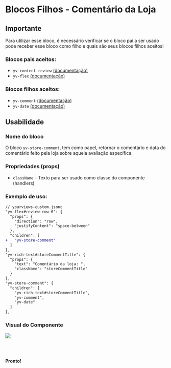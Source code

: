 # Blocos Filhos - Comentário da Loja
## Importante

Para utilizar esse bloco, é necessário verificar se o bloco pai a ser usado pode receber esse bloco como filho e quais são seus blocos filhos aceitos!

### Blocos pais aceitos:

 - `yv-content-review` [(documentação)](https://github.com/yourviewsbyhiplatform/documentacoes/blob/master/Instala%C3%A7%C3%A3o%20personaliz%C3%A1vel%20-%20Bloco%20de%20reviews.md)
 - `yv-flex` [(documentação)](https://github.com/yourviewsbyhiplatform/documentacoes/blob/master/Blocos%20Filhos%20-%20Flex%20Box.md)

### Blocos filhos aceitos:

 - `yv-comment` [(documentação)](https://github.com/yourviewsbyhiplatform/documentacoes/blob/master/Blocos%20Filhos%20-%20Coment%C3%A1rio.md) 
 - `yv-date` [(documentação)](https://github.com/yourviewsbyhiplatform/documentacoes/blob/master/Blocos%20Filhos%20-%20Data.md) 

## Usabilidade

### Nome do bloco

O bloco `yv-store-comment`, tem como papel, retornar o comentário e data do comentário feito pela loja sobre aquela avaliação específica.

### Propriedades (props)

 - `className` - Texto para ser usado como classe do componente (handlers)

### Exemplo de uso:

```diff
// yourviews-custom.jsonc
"yv-flex#review-row-6": {
  "props": {
    "direction": "row",
    "justifyContent": "space-between"
  },
  "children": [
+   "yv-store-comment"
  ]
},
"yv-rich-text#storeCommentTitle": {
  "props": {
    "text": "Comentário da loja: ",
    "className": "storeCommentTitle"
  }
},
"yv-store-comment": {
  "children": [
    "yv-rich-text#storeCommentTitle", 
    "yv-comment", 
    "yv-date"
  ]
},
```

### Visual do Componente
![](https://i.imgur.com/1noyCUb.png)

<br>
<br>

**Pronto!**

<!--stackedit_data:
eyJoaXN0b3J5IjpbMTcxNTUwNDEwN119
-->